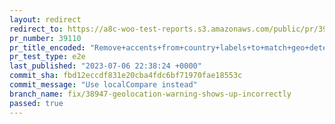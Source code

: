 ```yaml
---
layout: redirect
redirect_to: https://a8c-woo-test-reports.s3.amazonaws.com/public/pr/39110/e2e/index.html
pr_number: 39110
pr_title_encoded: "Remove+accents+from+country+labels+to+match+geo+detected+country+data+"
pr_test_type: e2e
last_published: "2023-07-06 22:38:24 +0000"
commit_sha: fbd12eccdf831e20cba4fdc6bf71970fae18553c
commit_message: "Use localCompare instead"
branch_name: fix/38947-geolocation-warning-shows-up-incorrectly
passed: true
---
```

